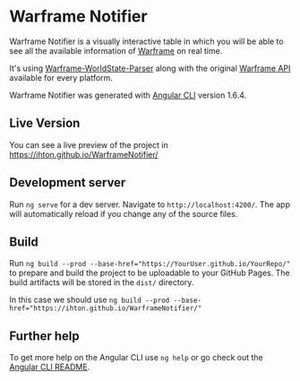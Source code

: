 # Warframe Notifier

Warframe Notifier is a visually interactive table in which you will be able to see all the available information of [Warframe](https://www.warframe.com/) on real time.

It's using [Warframe-WorldState-Parser](https://github.com/WFCD/warframe-worldstate-parser) along with the original [Warframe API](http://content.warframe.com/dynamic/worldState.php) available for every platform.

Warframe Notifier was generated with [Angular CLI](https://github.com/angular/angular-cli) version 1.6.4. 

## Live Version
You can see a live preview of the project in https://ihton.github.io/WarframeNotifier/

## Development server

Run `ng serve` for a dev server. Navigate to `http://localhost:4200/`. The app will automatically reload if you change any of the source files.

## Build

Run `ng build --prod --base-href="https://YourUser.github.io/YourRepo/"` to prepare and build the project to be uploadable to your GitHub Pages. The build artifacts will be stored in the `dist/` directory.

In this case we should use `ng build --prod --base-href="https://ihton.github.io/WarframeNotifier/"`

## Further help

To get more help on the Angular CLI use `ng help` or go check out the [Angular CLI README](https://github.com/angular/angular-cli/blob/master/README.md).
